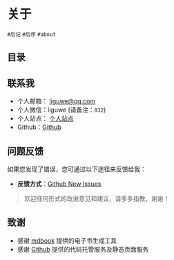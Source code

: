 
# 关于

`#后记`  `#后序`   `#about`  


## 目录
<!-- toc -->
 ## 联系我 

- 个人邮箱： liguwe@qq.com
- 个人微信：liguwe (请备注：`832`)
- 个人站点： [个人站点](https://liguwe.site)
- Github：[Github](http://github.com/liguwe)

## 问题反馈

如果您发现了错误，您可通过以下途径来反馈给我：

- **反馈方式**：[Github New Issues](https://github.com/liguwe/liguwe.github.io/issues/new)

> 欢迎任何形式的改进意见和建议，请多多指教，谢谢！

## 致谢

- 感谢 [mdbook](https://rust-lang.github.io/mdBook/) 提供的电子书生成工具
- 感谢 [Github](https://github.com/) 提供的代码托管服务及静态页面服务
